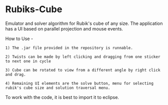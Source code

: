 # Rubiks-Cube
Emulator and solver algorithm for Rubik's cube of any size. The application has a UI based on parallel projection and mouse events.


How to Use -

	1) The .jar file provided in the repository is runnable.

	2) Twists can be made by left clicking and dragging from one sticker to next one in cycle
	
	3) Cube can be rotated to view from a different angle by right click and drag.

	4) Remaining UI elements are the solve button, menu for selecting rubik's cube size and solution traversal menu.


To work with the code, it is best to import it to eclipse.
